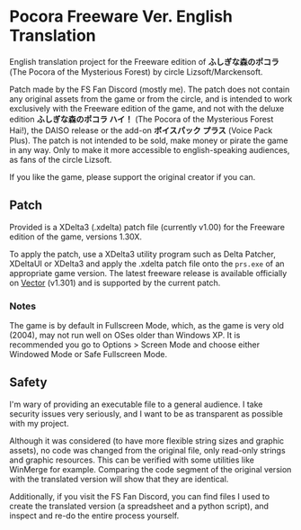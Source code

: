 # Pocora Freeware Ver. English Translation

English translation project for the Freeware edition of **ふしぎな森のポコラ** (The Pocora of the Mysterious Forest) by circle Lizsoft/Marckensoft.

Patch made by the FS Fan Discord (mostly me). The patch does not contain any original assets from the game or from the circle, and is intended to work exclusively with the Freeware edition of the game, and not with the deluxe edition **ふしぎな森のポコラ ハイ！** (The Pocora of the Mysterious Forest Hai!), the DAISO release or the add-on **ボイスパック プラス** (Voice Pack Plus). The patch is not intended to be sold, make money or pirate the game in any way. Only to make it more accessible to english-speaking audiences, as fans of the circle Lizsoft.

If you like the game, please support the original creator if you can.

## Patch

Provided is a XDelta3 (.xdelta) patch file (currently v1.00) for the Freeware edition of the game, versions 1.30X.

To apply the patch, use a XDelta3 utility program such as Delta Patcher, XDeltaUI or XDelta3 and apply the .xdelta patch file onto the `prs.exe` of an appropriate game version. The latest freeware release is available officially on [Vector](https://www.vector.co.jp/soft/win95/game/se322821.html) (v1.301) and is supported by the current patch.

### Notes

The game is by default in Fullscreen Mode, which, as the game is very old (2004), may not run well on OSes older than Windows XP. It is recommended you go to Options > Screen Mode and choose either Windowed Mode or Safe Fullscreen Mode.

## Safety

I'm wary of providing an executable file to a general audience. I take security issues very seriously, and I want to be as transparent as possible with my project.

Although it was considered (to have more flexible string sizes and graphic assets), no code was changed from the original file, only read-only strings and graphic resources. This can be verified with some utilities like WinMerge for example. Comparing the code segment of the original version with the translated version will show that they are identical.

Additionally, if you visit the FS Fan Discord, you can find files I used to create the translated version (a spreadsheet and a python script), and inspect and re-do the entire process yourself.
